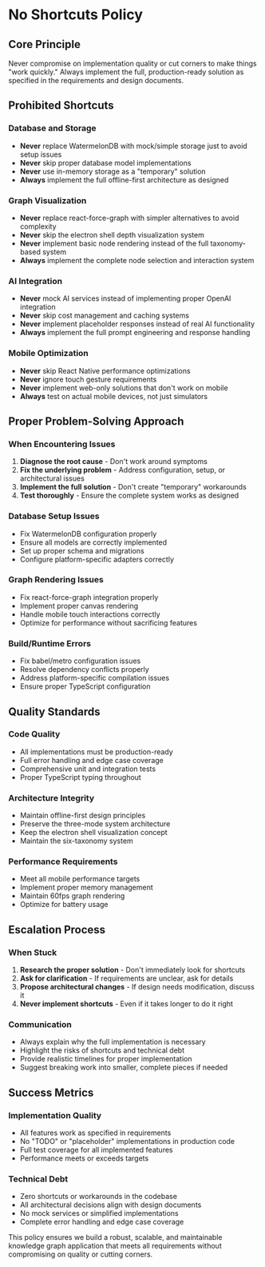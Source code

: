 # No Shortcuts Policy

## Core Principle
Never compromise on implementation quality or cut corners to make things "work quickly." Always implement the full, production-ready solution as specified in the requirements and design documents.

## Prohibited Shortcuts

### Database and Storage
- **Never** replace WatermelonDB with mock/simple storage just to avoid setup issues
- **Never** skip proper database model implementations
- **Never** use in-memory storage as a "temporary" solution
- **Always** implement the full offline-first architecture as designed

### Graph Visualization
- **Never** replace react-force-graph with simpler alternatives to avoid complexity
- **Never** skip the electron shell depth visualization system
- **Never** implement basic node rendering instead of the full taxonomy-based system
- **Always** implement the complete node selection and interaction system

### AI Integration
- **Never** mock AI services instead of implementing proper OpenAI integration
- **Never** skip cost management and caching systems
- **Never** implement placeholder responses instead of real AI functionality
- **Always** implement the full prompt engineering and response handling

### Mobile Optimization
- **Never** skip React Native performance optimizations
- **Never** ignore touch gesture requirements
- **Never** implement web-only solutions that don't work on mobile
- **Always** test on actual mobile devices, not just simulators

## Proper Problem-Solving Approach

### When Encountering Issues
1. **Diagnose the root cause** - Don't work around symptoms
2. **Fix the underlying problem** - Address configuration, setup, or architectural issues
3. **Implement the full solution** - Don't create "temporary" workarounds
4. **Test thoroughly** - Ensure the complete system works as designed

### Database Setup Issues
- Fix WatermelonDB configuration properly
- Ensure all models are correctly implemented
- Set up proper schema and migrations
- Configure platform-specific adapters correctly

### Graph Rendering Issues
- Fix react-force-graph integration properly
- Implement proper canvas rendering
- Handle mobile touch interactions correctly
- Optimize for performance without sacrificing features

### Build/Runtime Errors
- Fix babel/metro configuration issues
- Resolve dependency conflicts properly
- Address platform-specific compilation issues
- Ensure proper TypeScript configuration

## Quality Standards

### Code Quality
- All implementations must be production-ready
- Full error handling and edge case coverage
- Comprehensive unit and integration tests
- Proper TypeScript typing throughout

### Architecture Integrity
- Maintain offline-first design principles
- Preserve the three-mode system architecture
- Keep the electron shell visualization concept
- Maintain the six-taxonomy system

### Performance Requirements
- Meet all mobile performance targets
- Implement proper memory management
- Maintain 60fps graph rendering
- Optimize for battery usage

## Escalation Process

### When Stuck
1. **Research the proper solution** - Don't immediately look for shortcuts
2. **Ask for clarification** - If requirements are unclear, ask for details
3. **Propose architectural changes** - If design needs modification, discuss it
4. **Never implement shortcuts** - Even if it takes longer to do it right

### Communication
- Always explain why the full implementation is necessary
- Highlight the risks of shortcuts and technical debt
- Provide realistic timelines for proper implementation
- Suggest breaking work into smaller, complete pieces if needed

## Success Metrics

### Implementation Quality
- All features work as specified in requirements
- No "TODO" or "placeholder" implementations in production code
- Full test coverage for all implemented features
- Performance meets or exceeds targets

### Technical Debt
- Zero shortcuts or workarounds in the codebase
- All architectural decisions align with design documents
- No mock services or simplified implementations
- Complete error handling and edge case coverage

This policy ensures we build a robust, scalable, and maintainable knowledge graph application that meets all requirements without compromising on quality or cutting corners.